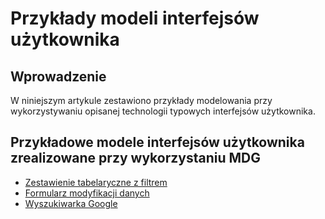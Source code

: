 # Przykłady modeli interfejsów użytkownika

## Wprowadzenie

W niniejszym artykule zestawiono przykłady modelowania przy wykorzystywaniu opisanej technologii typowych interfejsów użytkownika.

## Przykładowe modele interfejsów użytkownika zrealizowane przy wykorzystaniu MDG

* [Zestawienie tabelaryczne z filtrem](./table-view.md)
* [Formularz modyfikacji danych](./form-data.md)
* [Wyszukiwarka Google](./google-search.md)

